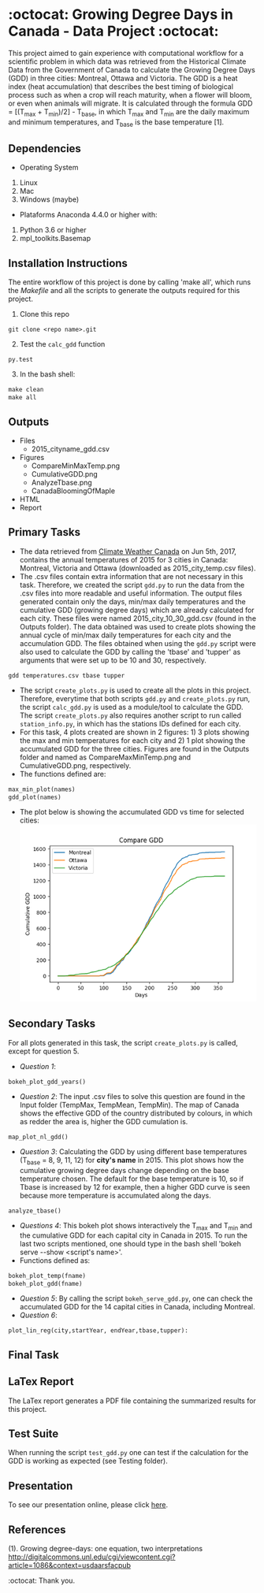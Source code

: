 # :octocat: Growing Degree Days in Canada - Data Project :octocat:

This project aimed to gain experience with computational workflow for a scientific problem in which data was retrieved from the Historical Climate Data from the Government of Canada to calculate the Growing Degree Days (GDD) in three cities: Montreal, Ottawa and Victoria. The GDD is a heat index (heat accumulation) that describes the best timing of biological process such as when a crop will reach maturity, when a flower will bloom, or even when animals will migrate. It is calculated through the formula GDD = [(T<sub>max</sub> + T<sub>min</sub>)/2] - T<sub>base</sub>, in which T<sub>max</sub> and T<sub>min</sub> are the daily maximum and minimum temperatures, and T<sub>base</sub> is the base temperature [1].

## Dependencies
* Operating System
1. Linux
2. Mac 
3. Windows (maybe)

* Plataforms
Anaconda 4.4.0 or higher with: 
1. Python 3.6 or higher
2. mpl_toolkits.Basemap

## Installation Instructions 
The entire workflow of this project is done by calling 'make all', which runs the *Makefile* and all the scripts to generate the outputs required for this project. 
1. Clone this repo
```
git clone <repo name>.git
```
2. Test the `calc_gdd` function
```
py.test
```
3. In the bash shell:
```
make clean
make all
```

## Outputs
* Files
  - 2015_cityname_gdd.csv
* Figures
  - CompareMinMaxTemp.png
  - CumulativeGDD.png
  - AnalyzeTbase.png
  - CanadaBloomingOfMaple
* HTML
* Report

## Primary Tasks
* The data retrieved from [Climate Weather Canada](http://climate.weather.gc.ca) on Jun 5th, 2017, contains the annual temperatures of 2015 for 3 cities in Canada: Montreal, Victoria and Ottawa (downloaded as 2015_city_temp.csv files).
* The .csv files contain extra information that are not necessary in this task. Therefore, we created the script `gdd.py` to run the data from the .csv files into more readable and useful information. The output files generated contain only the days, min/max daily temperatures and the cumulative GDD (growing degree days) which are already calculated for each city. These files were named 2015_city_10_30_gdd.csv (found in the Outputs folder). The data obtained was used to create plots showing the annual cycle of min/max daily temperatures for each city and the accumulation GDD. The files obtained when using the `gdd.py` script were also used to calculate the GDD by calling the 'tbase' and 'tupper' as arguments that were set up to be 10 and 30, respectively. 
```
gdd temperatures.csv tbase tupper
``` 
* The script `create_plots.py` is used to create all the plots in this project. Therefore, everytime that both scripts `gdd.py` and `create_plots.py` run, the script `calc_gdd.py` is used as a module/tool to calculate the GDD. The script `create_plots.py` also requires another script to run called `station_info.py`, in which has the stations IDs defined for each city.  
* For this task, 4 plots created are shown in 2 figures: 1) 3 plots showing the max and min temperatures for each city and 2) 1 plot showing the accumulated GDD for the three cities.  Figures are found in the Outputs folder and named as CompareMaxMinTemp.png and CumulativeGDD.png, respectively. 
* The functions defined are:
```
max_min_plot(names)
gdd_plot(names)
```
* The plot below is showing the accumulated GDD vs time for selected cities: 
![alt text](https://raw.githubusercontent.com/evankielley/GDD/master/Output/CumulativeGDD.png?token=Abv3GRtFi3qHnLJFDwGDdtJajOOyqtUZks5ZSBtRwA%3D%3D)

## Secondary Tasks
For all plots generated in this task, the script `create_plots.py` is called, except for question 5.
* *Question 1*: 
```
bokeh_plot_gdd_years()
```
* *Question 2*: The input .csv files to solve this question are found in the Input folder (TempMax, TempMean, TempMin). The map of Canada shows the effective GDD of the country distributed by colours, in which as redder the area is, higher the GDD cumulation is.  
```
map_plot_nl_gdd()
```
* *Question 3*: Calculating the GDD by using different base temperatures (T<sub>base</sub> = 8, 9, 11, 12) for **city's name** in 2015. This plot shows how the cumulative growing degree days change depending on the base temperature chosen. The default for the base temperature is 10, so if Tbase is increased by 12 for example, then a higher GDD curve is seen because more temperature is accumulated along the days.
```
analyze_tbase()
```
* *Questions 4*: This bokeh plot shows interactively the T<sub>max</sub> and T<sub>min</sub> and the cumulative GDD for each capital city in Canada in 2015. To run the last two scripts mentioned, one should type in the bash shell 'bokeh serve --show <script's name>'.
* Functions defined as:
```
bokeh_plot_temp(fname)
bokeh_plot_gdd(fname)
```
* *Question 5*: By calling the script `bokeh_serve_gdd.py`, one can check the accumulated GDD for the 14 capital cities in Canada, including Montreal. 
* *Question 6*: 
```
plot_lin_reg(city,startYear, endYear,tbase,tupper): 
```

## Final Task

## LaTex Report
The LaTex report generates a PDF file containing the summarized results for this project.

## Test Suite
When running the script `test_gdd.py` one can test if the calculation for the GDD is working as expected (see Testing folder).

## Presentation
To see our presentation online, please click [here](https://evankielley.github.io/GDD/Presentation/presentation.html#1).

## References
(1). Growing degree-days: one equation, two interpretations http://digitalcommons.unl.edu/cgi/viewcontent.cgi?article=1086&context=usdaarsfacpub 


:octocat: Thank you.
